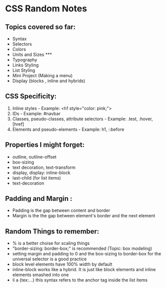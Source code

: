 # CSS Random Notes

## Topics covered so far:

- Syntax
- Selectors
- Colors
- Units and Sizes \*\*\*
- Typography
- Links Styling
- List Styling
- Mini Project (Making a menu)
- Display (blocks , inline and hybrids)

## CSS Specificity:

1. Inline styles - Example: \<h1 style="color: pink;"\>
2. IDs - Example: #navbar
3. Classes, pseudo-classes, attribute selectors - Example: .test, :hover, [href]
4. Elements and pseudo-elements - Example: h1, ::before

## Properties I might forget:

- outline, outline-offset
- box-sizing
- text decoration, text-transform
- display, display: inline-block
- last-child (for list items)
- text-decoration

## Padding and Margin :

- Padding is the gap between content and border
- Margin is the the gap between element's border and the next element

## Random Things to remember:

- % is a better choise for scaling things
- "border-sizing: border-box;" is recommended (Topic: box modeling)
- setting margin and padding to 0 and the box-sizing to border-box for the universal selector is a good practice
- block level elements have 100% width by default
- inline-block works like a hybrid. It is just like block elements and inline elements smashed into one
- li a {tex:...} this syntax refers to the anchor tag inside the list items
